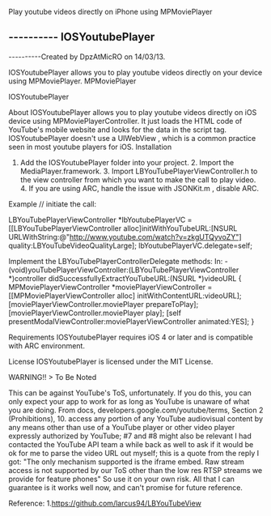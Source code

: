 Play youtube videos directly on iPhone using MPMoviePlayer


---------- IOSYoutubePlayer
----------
----------Created by DpzAtMicRO on 14/03/13.

IOSYoutubePlayer allows you to play youtube videos directly on your device using MPMoviePlayer.
MPMoviePlayer 

IOSYoutubePlayer

About
IOSYoutubePlayer allows you to play youtube videos directly on iOS device using MPMoviePlayerController. 
It just loads the HTML code of YouTube's mobile website and looks for the data in the script tag. IOSYoutubePlayer doesn't use a UIWebView , which is a common practice seen in most youtube players for iOS.
Installation
  1.	Add the IOSYoutubePlayer folder into your project.
	2.	Import the MediaPlayer.framework.
	3.	Import LBYouTubePlayerViewController.h to the view controller from which you want to make the call to play video.
	4.	If you are using ARC, handle the issue with JSONKit.m , disable ARC.
	
Example
// initiate the call:

LBYouTubePlayerViewController *lbYoutubePlayerVC = [[LBYouTubePlayerViewController alloc]initWithYouTubeURL:[NSURL URLWithString:@"http://www.youtube.com/watch?v=zkgUTQyvoZY"] quality:LBYouTubeVideoQualityLarge];
lbYoutubePlayerVC.delegate=self;

Implement the LBYouTubePlayerControllerDelegate methods:
In:
-(void)youTubePlayerViewController:(LBYouTubePlayerViewController *)controller didSuccessfullyExtractYouTubeURL:(NSURL *)videoURL
{
    MPMoviePlayerViewController *moviePlayerViewController = [[MPMoviePlayerViewController alloc]   initWithContentURL:videoURL];
    [moviePlayerViewController.moviePlayer prepareToPlay];
    [moviePlayerViewController.moviePlayer play];
    [self presentModalViewController:moviePlayerViewController animated:YES];
}

Requirements
IOSYoutubePlayer requires iOS 4 or later and is compatible with ARC environment.

License
IOSYoutubePlayer is licensed under the MIT License.

WARNING!! > To Be Noted

This can be against YouTube's ToS, unfortunately. If you do this, you can only expect your app to work for as long as YouTube is unaware of what you are doing. From docs,
developers.google.com/youtube/terms, Section 2 (Prohibitions), 10. access any portion of any YouTube audiovisual content by any means other than use of a YouTube player or other video player expressly authorized by YouTube; #7 and #8 might also be relevant
I had contacted the  YouTube API team a while back as well to ask if it would be ok for me to parse the video URL out myself; this is a quote from the reply I got: "The only mechanism supported is the iframe embed. Raw stream access is not supported by our ToS other than the low res RTSP streams we provide for feature phones"
So use it on your own risk. All that I can guarantee is it works well now, and can't promise for future reference.


Reference:
1.https://github.com/larcus94/LBYouTubeView
